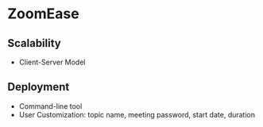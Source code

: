 # ZoomEase
## Scalability 
 + Client-Server Model
## Deployment
 + Command-line tool
 + User Customization: topic name, meeting password, start date, duration

